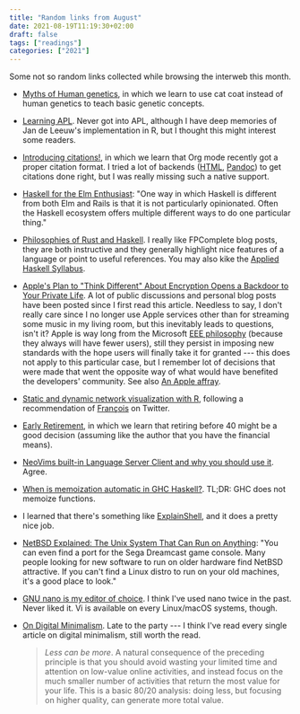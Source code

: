 ```yaml
---
title: "Random links from August"
date: 2021-08-19T11:19:30+02:00
draft: false
tags: ["readings"]
categories: ["2021"]
---
```

Some not so random links collected while browsing the interweb this month.

- [Myths of Human genetics](https://udel.edu/~mcdonald/mythintro.html), in which we learn to use cat coat instead of human genetics to teach basic genetic concepts.
- [Learning APL](https://xpqz.github.io/learnapl/intro.html). Never got into APL, although I have deep memories of Jan de Leeuw's implementation in R, but I thought this might interest some readers.
- [Introducing citations!](https://blog.tecosaur.com/tmio/2021-07-31-citations.html), in which we learn that Org mode recently got a proper citation format. I tried a lot of backends ([HTML](/post/org-and-bibtex/), [Pandoc](/post/emacs-org-tufte-handout/)) to get citations done right, but I was really missing such a native support.
- [Haskell for the Elm Enthusiast](https://blog.noredink.com/post/658510851000713216/haskell-for-the-elm-enthusiast): "One way in which Haskell is different from both Elm and Rails is that it is not particularly opinionated. Often the Haskell ecosystem offers multiple different ways to do one particular thing."
- [Philosophies of Rust and Haskell](https://www.fpcomplete.com/blog/philosophies-rust-haskell/). I really like FPComplete blog posts, they are both instructive and they generally highlight nice features of a language or point to useful references. You may also kike the [Applied Haskell Syllabus](https://www.fpcomplete.com/haskell/syllabus/).
- [Apple's Plan to "Think Different" About Encryption Opens a Backdoor to Your Private Life](https://www.eff.org/deeplinks/2021/08/apples-plan-think-different-about-encryption-opens-backdoor-your-private-life). A lot of public discussions and personal blog posts have been posted since I first read this article. Needless to say, I don't really care since I no longer use Apple services other than for streaming some music in my living room, but this inevitably leads to questions, isn't it? Apple is way long from the Microsoft [EEE philosophy](https://en.wikipedia.org/wiki/Embrace,_extend,_and_extinguish) (because they always will have fewer users), still they persist in imposing new standards with the hope users will finally take it for granted --- this does not apply to this particular case, but I remember lot of decisions that were made that went the opposite way of what would have benefited the developers' community. See also [An Apple affray](https://www.hackerfactor.com/blog/index.php?/archives/930-An-Apple-Affray.html).
- [Static and dynamic network visualization with R](https://kateto.net/network-visualization/), following a recommendation of [François](https://f.briatte.org/) on Twitter.
- [Early Retirement](https://philip.greenspun.com/materialism/early-retirement/), in which we learn that retiring before 40 might be a good decision (assuming like the author that you have the financial means).
- [NeoVims built-in Language Server Client and why you should use it](https://expectationmax.github.io/2020/NeoVims-Language-Server-Client/). Agree.
- [When is memoization automatic in GHC Haskell?](https://stackoverflow.com/q/3951012/420055). TL;DR: GHC does not memoize functions.
- I learned that there's something like [ExplainShell](https://explainshell.com/), and it does a pretty nice job.
- [NetBSD Explained: The Unix System That Can Run on Anything](https://www.makeuseof.com/what-is-netbsd/): "You can even find a port for the Sega Dreamcast game console. Many people looking for new software to run on older hardware find NetBSD attractive. If you can't find a Linux distro to run on your old machines, it's a good place to look."
- [GNU nano is my editor of choice](https://ariadne.space/2021/08/13/gnu-nano-is-my-editor-of-choice/). I think I've used nano twice in the past. Never liked it. Vi is available on every Linux/macOS systems, though.
- [On Digital Minimalism](https://www.calnewport.com/blog/2016/12/18/on-digital-minimalism/). Late to the party --- I think I've read every single article on digital minimalism, still worth the read.

  > *Less can be more*. A natural consequence of the preceding principle is that you should avoid wasting your limited time and attention on low-value online activities, and instead focus on the much smaller number of activities that return the most value for your life. This is a basic 80/20 analysis: doing less, but focusing on higher quality, can generate more total value.
